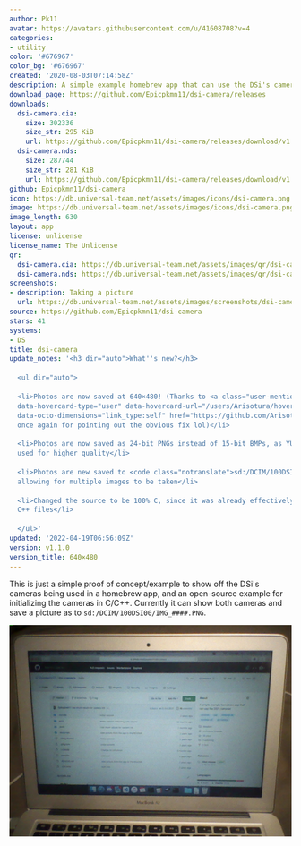 ```yaml
---
author: Pk11
avatar: https://avatars.githubusercontent.com/u/41608708?v=4
categories:
- utility
color: '#676967'
color_bg: '#676967'
created: '2020-08-03T07:14:58Z'
description: A simple example homebrew app that can use the DSi's cameras
download_page: https://github.com/Epicpkmn11/dsi-camera/releases
downloads:
  dsi-camera.cia:
    size: 302336
    size_str: 295 KiB
    url: https://github.com/Epicpkmn11/dsi-camera/releases/download/v1.1.0/dsi-camera.cia
  dsi-camera.nds:
    size: 287744
    size_str: 281 KiB
    url: https://github.com/Epicpkmn11/dsi-camera/releases/download/v1.1.0/dsi-camera.nds
github: Epicpkmn11/dsi-camera
icon: https://db.universal-team.net/assets/images/icons/dsi-camera.png
image: https://db.universal-team.net/assets/images/icons/dsi-camera.png
image_length: 630
layout: app
license: unlicense
license_name: The Unlicense
qr:
  dsi-camera.cia: https://db.universal-team.net/assets/images/qr/dsi-camera-cia.png
  dsi-camera.nds: https://db.universal-team.net/assets/images/qr/dsi-camera-nds.png
screenshots:
- description: Taking a picture
  url: https://db.universal-team.net/assets/images/screenshots/dsi-camera/taking-a-picture.png
source: https://github.com/Epicpkmn11/dsi-camera
stars: 41
systems:
- DS
title: dsi-camera
update_notes: '<h3 dir="auto">What''s new?</h3>

  <ul dir="auto">

  <li>Photos are now saved at 640×480! (Thanks to <a class="user-mention notranslate"
  data-hovercard-type="user" data-hovercard-url="/users/Arisotura/hovercard" data-octo-click="hovercard-link-click"
  data-octo-dimensions="link_type:self" href="https://github.com/Arisotura">@Arisotura</a>
  once again for pointing out the obvious fix lol)</li>

  <li>Photos are now saved as 24-bit PNGs instead of 15-bit BMPs, as YUV mode is now
  used for higher quality</li>

  <li>Photos are new saved to <code class="notranslate">sd:/DCIM/100DSI00/IMG_####.PNG</code>,
  allowing for multiple images to be taken</li>

  <li>Changed the source to be 100% C, since it was already effectively C but using
  C++ files</li>

  </ul>'
updated: '2022-04-19T06:56:09Z'
version: v1.1.0
version_title: 640×480
---
```

This is just a simple proof of concept/example to show off the DSi's cameras being used in a homebrew app, and an open-source example for initializing the cameras in C/C++. Currently it can show both cameras and save a picture as to `sd:/DCIM/100DSI00/IMG_####.PNG`.

![Example image](https://github.com/Epicpkmn11/dsi-camera/raw/master/resources/example.png)